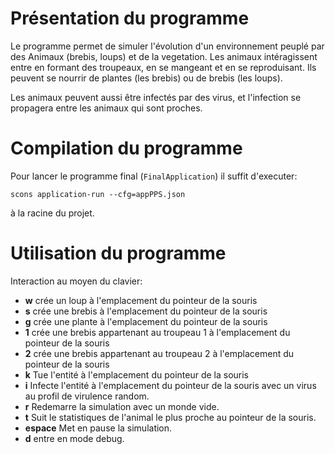 # Présentation du programme

Le programme permet de simuler l'évolution d'un environnement peuplé par des Animaux (brebis, loups) et de la
vegetation. Les animaux intéragissent entre en formant des troupeaux, en se mangeant et en se reproduisant.
Ils peuvent se nourrir de plantes (les brebis) ou de brebis (les loups).

Les animaux peuvent aussi être infectés par des virus, et l'infection se propagera entre les animaux qui sont
proches.

# Compilation du programme

Pour lancer le programme final (`FinalApplication`) il suffit d'executer:

`scons application-run --cfg=appPPS.json`

à la racine du projet.

# Utilisation du programme
Interaction au moyen du clavier:

 - **w** crée un loup à l'emplacement du pointeur de la souris
 - **s** crée une brebis à l'emplacement du pointeur de la souris
 - **g** crée une plante à l'emplacement du pointeur de la souris
 - **1** crée une brebis appartenant au troupeau 1 à l'emplacement du pointeur de la souris
 - **2** crée une brebis appartenant au troupeau 2 à l'emplacement du pointeur de la souris
 - **k** Tue l'entité à l'emplacement du pointeur de la souris
 - **i** Infecte l'entité à l'emplacement du pointeur de la souris avec un virus au profil de virulence random.
 - **r** Redemarre la simulation avec un monde vide.
 - **t** Suit le statistiques de l'animal le plus proche au pointeur de la souris.
 - **espace** Met en pause la simulation.
 - **d** entre en mode debug.
